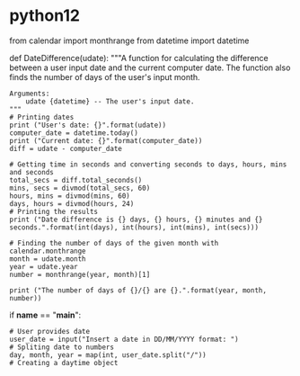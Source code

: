 # python12
from calendar import monthrange
from datetime import datetime

def DateDifference(udate):
    """A function for calculating the difference between a user input date
    and the current computer date. The function also finds the number of
    days of the user's input month.
    
    Arguments:
        udate {datetime} -- The user's input date.
    """
    # Printing dates
    print ("User's date: {}".format(udate))
    computer_date = datetime.today()
    print ("Current date: {}".format(computer_date))
    diff = udate - computer_date

    # Getting time in seconds and converting seconds to days, hours, mins and seconds 
    total_secs = diff.total_seconds()
    mins, secs = divmod(total_secs, 60)
    hours, mins = divmod(mins, 60)
    days, hours = divmod(hours, 24)
    # Printing the results
    print ("Date difference is {} days, {} hours, {} minutes and {} seconds.".format(int(days), int(hours), int(mins), int(secs))) 

    # Finding the number of days of the given month with calendar.monthrange
    month = udate.month
    year = udate.year
    number = monthrange(year, month)[1]

    print ("The number of days of {}/{} are {}.".format(year, month, number))

if __name__ == "__main__":
    
    # User provides date
    user_date = input("Insert a date in DD/MM/YYYY format: ")
    # Spliting date to numbers
    day, month, year = map(int, user_date.split("/"))
    # Creating a daytime object
